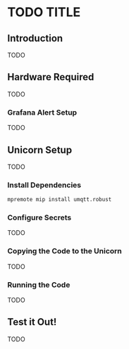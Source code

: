 # TODO TITLE

## Introduction

TODO

## Hardware Required

TODO

### Grafana Alert Setup

TODO

## Unicorn Setup

TODO

### Install Dependencies

```bash
mpremote mip install umqtt.robust
```

### Configure Secrets

TODO

### Copying the Code to the Unicorn

TODO

### Running the Code

TODO

## Test it Out!

TODO

